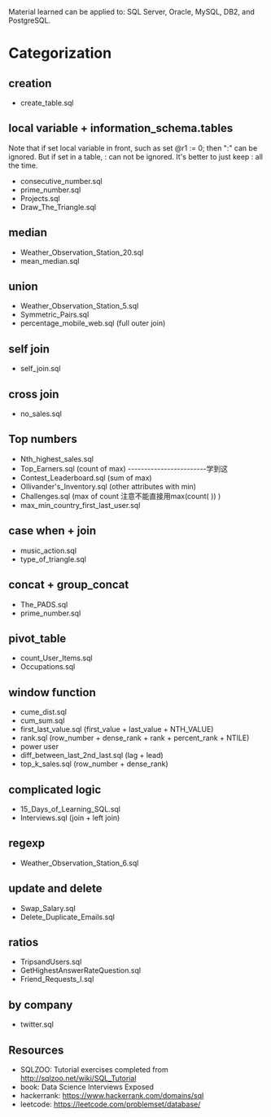 
Material learned can be applied to:
SQL Server, Oracle, MySQL, DB2, and PostgreSQL.

# Categorization

## creation
* create_table.sql

## local variable + information_schema.tables
Note that if set local variable in front, such as set @r1 := 0; then ":" can be ignored.
But if set in a table, : can not be ignored. It's better to just keep : all the
time.

* consecutive_number.sql
* prime_number.sql
* Projects.sql
* Draw_The_Triangle.sql

## median
* Weather_Observation_Station_20.sql
* mean_median.sql

## union
* Weather_Observation_Station_5.sql
* Symmetric_Pairs.sql
* percentage_mobile_web.sql (full outer join)

## self join
* self_join.sql

## cross join
* no_sales.sql

## Top numbers
* Nth_highest_sales.sql
* Top_Earners.sql (count of max)
------------------------学到这
* Contest_Leaderboard.sql (sum of max)
* Ollivander's_Inventory.sql (other attributes with min)
* Challenges.sql (max of count  注意不能直接用max(count( )) )
* max_min_country_first_last_user.sql

## case when + join
* music_action.sql
* type_of_triangle.sql

## concat + group_concat
* The_PADS.sql
* prime_number.sql

## pivot_table
* count_User_Items.sql
* Occupations.sql

## window function
* cume_dist.sql
* cum_sum.sql
* first_last_value.sql (first_value + last_value + NTH_VALUE)
* rank.sql (row_number + dense_rank + rank + percent_rank + NTILE)
* power user
* diff_between_last_2nd_last.sql (lag + lead)
* top_k_sales.sql (row_number + dense_rank)

## complicated logic
* 15_Days_of_Learning_SQL.sql
* Interviews.sql (join + left join)

## regexp
* Weather_Observation_Station_6.sql

## update and delete
* Swap_Salary.sql
* Delete_Duplicate_Emails.sql

## ratios
* TripsandUsers.sql
* GetHighestAnswerRateQuestion.sql
* Friend_Requests_I.sql

## by company
* twitter.sql

## Resources
* SQLZOO: Tutorial exercises completed from http://sqlzoo.net/wiki/SQL_Tutorial
* book: Data Science Interviews Exposed
* hackerrank: https://www.hackerrank.com/domains/sql  
* leetcode: https://leetcode.com/problemset/database/
